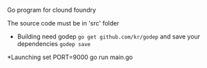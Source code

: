 Go program for clound foundry

The source code must be in 'src' folder

* Building 
need godep
`
 go get github.com/kr/godep
`
and save your dependencies
`
godep save
`

*Launching
set PORT=9000
go run main.go
